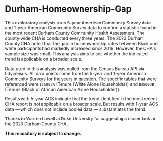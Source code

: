 # Durham-Homeownership-Gap

This exploratory analysis uses 5-year American Community Survey data and 1-year American Community Survey data to confirm a statistic found in the most recent Durham County Community Health Assessment. The county-wide CHA is conducted every three years. The 2023 Durham County CHA noted that the gap in homeownership rates between Black and white participants had markedly increased since 2019. However, the CHA's sample size was small. This analysis aims to see whether the indicated trend is applicable on a broader scale. 

Data used in this analysis was pulled from the Census Bureau API via tidycensus. All data points come from the 5-year and 1-year American Community Surveys for the years in question. The specific tables that were referenced were `B25003A` (Tenure (White Alone Householder)) and `B25003B` (Tenure (Black or African American Alone Householder)).

Results with 5-year ACS indicate that the trend identified in the most recent CHA report is not applicable on a broader scale. But results with 1-year ACS data — which does not include pooled data — substantiates the trend. 

Thanks to Warren Lowell at Duke University for suggesting a closer look at the 2023 Durham County CHA.

**This repository is subject to change.**
